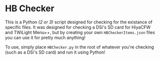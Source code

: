 # HB Checker
This is a Python *(2 or 3)* script designed for checking for the existance of specific files. It was designed for checking a DSi's SD card for HiyaCFW and TWiLight Menu++, but by creating your own `HBCheckerItems.json` files you can use it for pretty much anything!

To use, simply place `HBChecker.py` in the root of whatever you're checking (such as a DSi's SD card) and run it using Python!
